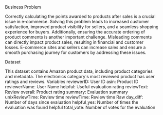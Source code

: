 
Business Problem

Correctly calculating the points awarded to products after sales is a crucial issue in e-commerce. Solving this problem leads to increased customer satisfaction, improved product visibility for sellers, and a seamless shopping experience for buyers. Additionally, ensuring the accurate ordering of product comments is another important challenge. Misleading comments can directly impact product sales, resulting in financial and customer losses. E-commerce sites and sellers can increase sales and ensure a smooth purchasing journey for customers by addressing these issues.

Dataset

This dataset contains Amazon product data, including product categories and metadata.
The electronics category's most reviewed product has user ratings and reviews.
Variables
reviewerID: User ID
asin: Product ID
reviewerName: User Name
helpful: Useful evaluation rating
reviewText: Review
overall: Product rating
summary: Evaluation summary
unixReviewTime: Review time
reviewTime: Review time Raw
day_diff: Number of days since evaluation
helpful_yes: Number of times the evaluation was found helpful
total_vote: Number of votes for the evaluation
